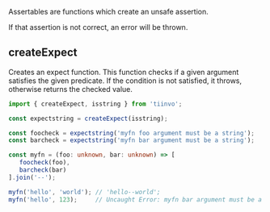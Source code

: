Assertables are functions which create an unsafe assertion.

If that assertion is not correct, an error will be thrown.

## createExpect <!-- {docsify-ignore} -->

Creates an expect function. This function checks if a given argument satisfies the given predicate.
If the condition is not satisfied, it throws, otherwise returns the checked value.


```ts
import { createExpect, isstring } from 'tiinvo';

const expectstring = createExpect(isstring);

const foocheck = expectstring('myfn foo argument must be a string');
const barcheck = expectstring('myfn bar argument must be a string');

const myfn = (foo: unknown, bar: unknown) => [
   foocheck(foo),
   barcheck(bar)
].join('--');

myfn('hello', 'world'); // 'hello--world';
myfn('hello', 123);     // Uncaught Error: myfn bar argument must be a string
```

